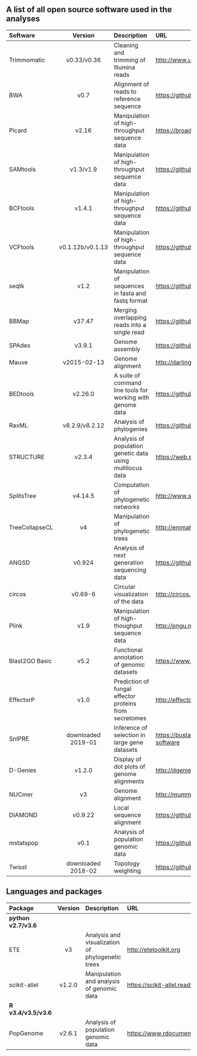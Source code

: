 A list of all open source software used in the analyses
-------------------------------------------------------


|Software   |Version         |Description                                  |URL                                           |
|:----------|:--------------:|:--------------------------------------------|:---------------------------------------------|
|Trimmomatic|v0.33/v0.36     |Cleaning and trimming of Illumina reads      |http://www.usadellab.org/cms/?page=trimmomatic|
|BWA        |v0.7            |Alignment of reads to reference sequence     |https://github.com/lh3/bwa                    |
|Picard     |v2.16           |Manipulation of high-throughput sequence data|https://broadinstitute.github.io/picard       |
|SAMtools   |v1.3/v1.9       |Manipulation of high-throughput sequence data|https://github.com/samtools/samtools          |
|BCFtools   |v1.4.1          |Manipulation of high-throughput sequence data|https://github.com/samtools/bcftools          |
|VCFtools   |v0.1.12b/v0.1.13|Manipulation of high-throughput sequence data|https://github.com/samtools/bcftools          |
|seqtk      |v1.2            |Manipulation of sequences in fasta and fastq format|https://github.com/lh3/seqtk|
|BBMap         |v37.47          |Merging overlapping reads into a single read	            |https://github.com/BioInfoTools/BBMap|
|SPAdes        |v3.9.1          |Genome assembly					    |https://github.com/ablab/spades|
|Mauve         |v2015-02-13     |Genome alignment					    |http://darlinglab.org/mauve/mauve.html|
|BEDtools      |v2.26.0         |A suite of command line tools for working with genome data |https://github.com/arq5x/bedtools2|
|RaxML         |v8.2.9/v8.2.12  |Analysis of phylogenies				    |https://github.com/stamatak/standard-RAxML|
|STRUCTURE     |v2.3.4          |Analysis of population genetic data using multilocus data  |https://web.stanford.edu/group/pritchardlab/structure.html|
|SplitsTree    |v4.14.5         |Computation of phylogenetic networks			    |http://www.splitstree.org|
|TreeCollapseCL|v4              |Manipulation of phylogenetic trees			    |http://emmahodcroft.com/TreeCollapseCL.html|
|ANGSD         |v0.924          |Analysis of next generation sequencing data		    |https://github.com/ANGSD/angsd|
|circos        |v0.69-6         |Circular visualization of the data			    |http://circos.ca|
|Plink         |v1.9            |Manipulation of high-thoughput sequence data		    |http://pngu.mgh.harvard.edu/purcell/plink|
|Blast2GO Basic|v5.2            |Functional annotation of genomic datasets		    |https://www.blast2go.com|
|EffectorP     |v1.0	        |Prediction of fungal effector proteins from secretomes	    |http://effectorp.csiro.au|
|SnIPRE        |downloaded 2019-01|Inference of selection in large gene datasets		    |https://bustamantelab.stanford.edu/lab-developed-software|
|D-Genies      |v1.2.0          |Display of dot plots of genome alignments		    |http://dgenies.toulouse.inra.fr|
|NUCmer        |v3              |Genome alignment					    |http://mummer.sourceforge.net|
|DIAMOND       |v0.9.22         |Local sequence alignment				    |https://github.com/bbuchfink/diamond|
|mstatspop     |v0.1	        |Analysis of population genomic data			    |https://github.com/CRAGENOMICA/mstatspop|
|Twisst        |downloaded 2018-02|Topology weighting					    |https://github.com/simonhmartin/twisst|



Languages and packages
----------------------
|Package|Version|Description|URL|
|:------|:-----:|:----------|:--|
|**python v2.7/v3.6**|||
|ETE|v3|Analysis and visualization of phylogenetic trees|http://etetoolkit.org|
|scikit-allel|v1.2.0|Manipulation and analysis of genomic data|https://scikit-allel.readthedocs.io/en/stable|
|**R v3.4/v3.5/v3.6**|||
|PopGenome|v2.6.1|Analysis of population genomic data|https://www.rdocumentation.org/packages/PopGenome/versions/2.7.1|



